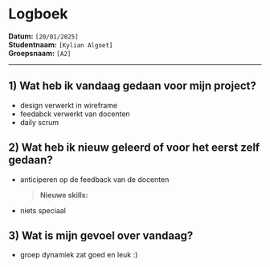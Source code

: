 # Logboek

**Datum:** `[20/01/2025]`  
**Studentnaam:** `[Kylian Algoet]`  
**Groepsnaam:** `[A2]`

---

## 1) Wat heb ik vandaag gedaan voor mijn project?

- design verwerkt in wireframe
- feedabck verwerkt van docenten 
- daily scrum

## 2) Wat heb ik nieuw geleerd of voor het eerst zelf gedaan?

- anticiperen op de feedback van de docenten

  > **Nieuwe skills:**

- niets speciaal

## 3) Wat is mijn gevoel over vandaag?

- groep dynamiek zat goed en leuk :)
